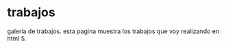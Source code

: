 trabajos
========

galería de trabajos.
 esta pagina muestra los trabajos que voy realizando en html 5.
